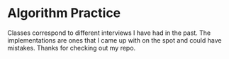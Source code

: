# Algorithm Practice

Classes correspond to different interviews I have had in the past. The implementations are ones that I came up with on the spot and could have mistakes. Thanks for checking out my repo.